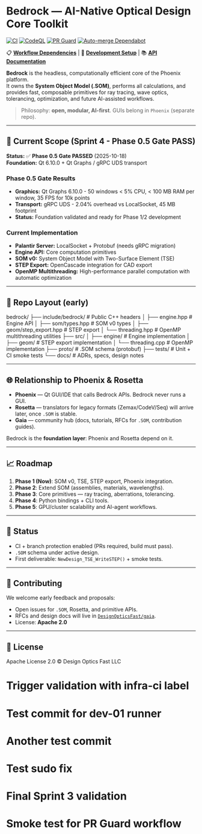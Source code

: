 # Bedrock — AI-Native Optical Design Core Toolkit

[![CI](https://github.com/DesignOpticsFast/bedrock/actions/workflows/ci.yml/badge.svg)](https://github.com/DesignOpticsFast/bedrock/actions/workflows/ci.yml)
[![CodeQL](https://github.com/DesignOpticsFast/bedrock/actions/workflows/codeql.yml/badge.svg)](https://github.com/DesignOpticsFast/bedrock/actions/workflows/codeql.yml)
[![PR Guard](https://github.com/DesignOpticsFast/bedrock/actions/workflows/pr-guard.yml/badge.svg)](https://github.com/DesignOpticsFast/bedrock/actions/workflows/pr-guard.yml)
[![Auto-merge Dependabot](https://github.com/DesignOpticsFast/bedrock/actions/workflows/auto-merge-dependabot.yml/badge.svg)](https://github.com/DesignOpticsFast/bedrock/actions/workflows/auto-merge-dependabot.yml)

📋 **[Workflow Dependencies](docs/workflow-dependencies.md)** | 🔧 **[Development Setup](docs/dev-setup.md)** | 📚 **[API Documentation](docs/engine-api.md)**

**Bedrock** is the headless, computationally efficient core of the Phoenix platform.  
It owns the **System Object Model (.SOM)**, performs all calculations, and provides
fast, composable primitives for ray tracing, wave optics, tolerancing, optimization,
and future AI-assisted workflows.

> Philosophy: **open, modular, AI-first**. GUIs belong in `Phoenix` (separate repo).

---

## 🚀 Current Scope (Sprint 4 - Phase 0.5 Gate PASS)

**Status:** ✅ **Phase 0.5 Gate PASSED** (2025-10-18)  
**Foundation:** Qt 6.10.0 + Qt Graphs / gRPC UDS transport

### Phase 0.5 Gate Results
- **Graphics:** Qt Graphs 6.10.0 - 50 windows < 5% CPU, < 100 MB RAM per window, 35 FPS for 10k points
- **Transport:** gRPC UDS - 2.04% overhead vs LocalSocket, 45 MB footprint
- **Status:** Foundation validated and ready for Phase 1/2 development

### Current Implementation
- **Palantir Server:** LocalSocket + Protobuf (needs gRPC migration)
- **Engine API:** Core computation primitives
- **SOM v0:** System Object Model with Two-Surface Element (TSE)
- **STEP Export:** OpenCascade integration for CAD export
- **OpenMP Multithreading:** High-performance parallel computation with automatic optimization

---

## 📂 Repo Layout (early)
bedrock/
├── include/bedrock/          # Public C++ headers
│    ├── engine.hpp           # Engine API
│    ├── som/types.hpp        # SOM v0 types
│    ├── geom/step_export.hpp # STEP export
│    └── threading.hpp        # OpenMP multithreading utilities
├── src/
│    ├── engine/              # Engine implementation
│    ├── geom/                # STEP export implementation
│    └── threading.cpp        # OpenMP implementation
├── proto/                    # .SOM schema (protobuf)
├── tests/                    # Unit + CI smoke tests
└── docs/                     # ADRs, specs, design notes

---

## 🌐 Relationship to Phoenix & Rosetta

- **Phoenix** — Qt GUI/IDE that calls Bedrock APIs. Bedrock never runs a GUI.  
- **Rosetta** — translators for legacy formats (Zemax/CodeV/Seq) will arrive later, once `.SOM` is stable.  
- **Gaia** — community hub (docs, tutorials, RFCs for `.SOM`, contribution guides).  

Bedrock is the **foundation layer**: Phoenix and Rosetta depend on it.

---

## 📈 Roadmap

1. **Phase 1 (Now)**: SOM v0, TSE, STEP export, Phoenix integration.  
2. **Phase 2**: Extend SOM (assemblies, materials, wavelengths).  
3. **Phase 3**: Core primitives — ray tracing, aberrations, tolerancing.  
4. **Phase 4**: Python bindings + CLI tools.  
5. **Phase 5**: GPU/cluster scalability and AI-agent workflows.

---

## 🧪 Status

- CI + branch protection enabled (PRs required, build must pass).  
- `.SOM` schema under active design.  
- First deliverable: `NewDesign_TSE_WriteSTEP()` + smoke tests.  

---

## 🤝 Contributing

We welcome early feedback and proposals:

- Open issues for `.SOM`, Rosetta, and primitive APIs.  
- RFCs and design docs will live in [`DesignOpticsFast/gaia`](https://github.com/DesignOpticsFast/gaia).  
- License: **Apache 2.0**  

---

## 📜 License

Apache License 2.0 © Design Optics Fast LLC
# Trigger validation with infra-ci label
# Test commit for dev-01 runner
# Another test commit
# Test sudo fix
# Final Sprint 3 validation
# Smoke test for PR Guard workflow
